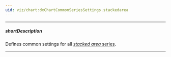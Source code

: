 ```yaml
---
uid: viz/chart:dxChartCommonSeriesSettings.stackedarea
---
```

---
##### shortDescription
Defines common settings for all [*stacked area* series](/api-reference/10%20UI%20Components/dxChart/5%20Series%20Types/StackedAreaSeries '/Documentation/ApiReference/UI_Components/dxChart/Series_Types/StackedAreaSeries/').

---
